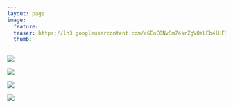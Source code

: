 ```yaml
---
layout: page
image:
  feature:
  teaser: https://lh3.googleusercontent.com/c6EoC0NvSm74srZgVQaLEb4lHFRveE3AHT_KOHZ2xQ4=w245-h163-no
  thumb:
---
```


![](https://lh3.googleusercontent.com/vY0R_4CNzxASoXVk6mKvLs2JnWj4Xbdq6DmKJeJB4Nc=w800)

![](https://lh3.googleusercontent.com/d2UKyfKriSsWybQuXuZ9IN1YlFausLoxrtmqafI1wQI=w800)

![](https://lh3.googleusercontent.com/eI5hSVN7ATmqisLNVJA1xAOPqnuNQmRll_hhZvYAawI=w800)

![](https://lh3.googleusercontent.com/Vps7cVHREy6J6k2ennxRGNKvwVqji0nfbKjv3k0wCxs=w800)
